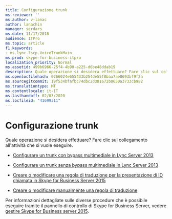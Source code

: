 ```yaml
---
title: Configurazione trunk
ms.reviewer: ''
ms.author: v-lanac
author: lanachin
manager: serdars
ms.date: 11/17/2018
audience: ITPro
ms.topic: article
f1.keywords:
- ms.lync.lscp.VoiceTrunkMain
ms.prod: skype-for-business-itpro
localization_priority: Normal
ms.assetid: 499b6966-25f4-4b90-a225-d6be48ddab19
description: Quale operazione si desidera effettuare? Fare clic sul collegamento all'attività che si vuole eseguire.
ms.openlocfilehash: 0266024e655433b254de55f8baa7ae8693bf9f2a
ms.sourcegitcommit: 19f534bfafbc74dbc2d381672b0650a3733cb982
ms.translationtype: MT
ms.contentlocale: it-IT
ms.lasthandoff: 02/03/2020
ms.locfileid: "41699311"
---
```

# <a name="trunk-configuration"></a>Configurazione trunk

Quale operazione si desidera effettuare? Fare clic sul collegamento all'attività che si vuole eseguire.

- [Configurare un trunk con bypass multimediale in Lync Server 2013](../../deploy/deploy-enterprise-voice/configure-trunk-with-media-bypass.md)

- [Configurare un trunk senza bypass multimediale in Lync Server 2013](../../deploy/deploy-enterprise-voice/configure-trunk-without-media-bypass.md)

- [Creare o modificare una regola di traduzione per la presentazione di ID chiamata in Skype for Business Server 2015](../../deploy/deploy-enterprise-voice/called-id-presentation-rules.md)

- [Creare o modificare manualmente una regola di traduzione](https://technet.microsoft.com/library/049d1db3-af58-48c5-be89-52e1d068a4bd.aspx)

Per informazioni dettagliate sulle diverse procedure che è possibile eseguire tramite il pannello di controllo di Skype for Business Server, vedere [gestire Skype for Business server 2015](../../manage/manage.md).

